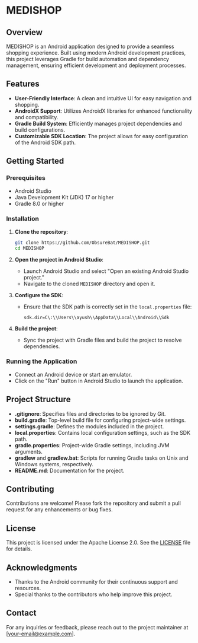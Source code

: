 # MEDISHOP

## Overview
MEDISHOP is an Android application designed to provide a seamless shopping experience. Built using modern Android development practices, this project leverages Gradle for build automation and dependency management, ensuring efficient development and deployment processes.

## Features
- **User-Friendly Interface**: A clean and intuitive UI for easy navigation and shopping.
- **AndroidX Support**: Utilizes AndroidX libraries for enhanced functionality and compatibility.
- **Gradle Build System**: Efficiently manages project dependencies and build configurations.
- **Customizable SDK Location**: The project allows for easy configuration of the Android SDK path.

## Getting Started

### Prerequisites
- Android Studio
- Java Development Kit (JDK) 17 or higher
- Gradle 8.0 or higher

### Installation
1. **Clone the repository**:
   ```bash
   git clone https://github.com/ObsureBat/MEDISHOP.git
   cd MEDISHOP
   ```

2. **Open the project in Android Studio**:
   - Launch Android Studio and select "Open an existing Android Studio project."
   - Navigate to the cloned `MEDISHOP` directory and open it.

3. **Configure the SDK**:
   - Ensure that the SDK path is correctly set in the `local.properties` file:
     ```
     sdk.dir=C\:\\Users\\ayush\\AppData\\Local\\Android\\Sdk
     ```

4. **Build the project**:
   - Sync the project with Gradle files and build the project to resolve dependencies.

### Running the Application
- Connect an Android device or start an emulator.
- Click on the "Run" button in Android Studio to launch the application.

## Project Structure
- **.gitignore**: Specifies files and directories to be ignored by Git.
- **build.gradle**: Top-level build file for configuring project-wide settings.
- **settings.gradle**: Defines the modules included in the project.
- **local.properties**: Contains local configuration settings, such as the SDK path.
- **gradle.properties**: Project-wide Gradle settings, including JVM arguments.
- **gradlew** and **gradlew.bat**: Scripts for running Gradle tasks on Unix and Windows systems, respectively.
- **README.md**: Documentation for the project.

## Contributing
Contributions are welcome! Please fork the repository and submit a pull request for any enhancements or bug fixes.

## License
This project is licensed under the Apache License 2.0. See the [LICENSE](LICENSE) file for details.

## Acknowledgments
- Thanks to the Android community for their continuous support and resources.
- Special thanks to the contributors who help improve this project.

## Contact
For any inquiries or feedback, please reach out to the project maintainer at [your-email@example.com].
